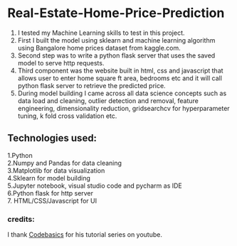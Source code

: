 # Real-Estate-Home-Price-Prediction
<ol>
  <li>I tested my Machine Learning skills to test in this project.</li>
  <li>First I built the model using sklearn and machine learning algorithm using Bangalore home prices dataset from kaggle.com.</li>
  <li>Second step was to write a python flask server that uses the saved model to serve http requests.</li>
  <li>Third component was the website built in html, css and javascript that allows user to enter home square ft area, bedrooms etc and it will call python flask server to retrieve the predicted price.</li>
  <li>During model building I came across all data science concepts such as data load and cleaning, outlier detection and removal, feature engineering, dimensionality reduction, gridsearchcv for hyperparameter tuning, k fold cross validation etc.</li>
</ol> 
<h2>Technologies used:</h2>
1.Python <br>
2.Numpy and Pandas for data cleaning <br>
3.Matplotlib for data visualization <br>
4.Sklearn for model building <br>
5.Jupyter notebook, visual studio code and pycharm as IDE <br>
6.Python flask for http server <br>
7. HTML/CSS/Javascript for UI <br>

<h3>credits:</h3>
I thank <a href="https://codebasics.io/">Codebasics</a> for his tutorial series on youtube.
